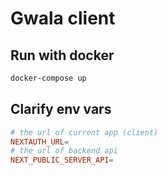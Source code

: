 # Gwala client

## Run with docker

```bash
docker-compose up
```

## Clarify env vars

```conf
# the url of current app (client)
NEXTAUTH_URL=
# the url of backend api
NEXT_PUBLIC_SERVER_API=
```
